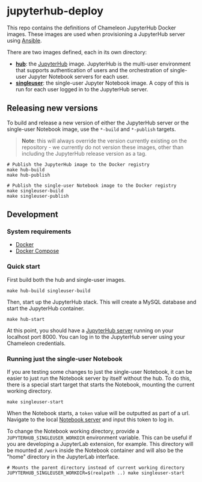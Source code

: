 # jupyterhub-deploy

This repo contains the definitions of Chameleon JupyterHub Docker images. These images are used when provisioning a JupyterHub server using [Ansible](https://github.com/ChameleonCloud/ansible-playbooks/tree/master/roles/jupyterhub).

There are two images defined, each in its own directory:

  - **[hub](./hub)**: the [JupyterHub](https://jupyter.org/hub) image. JupyterHub is the multi-user environment that supports authentication of users and the orchestration of single-user Jupyter Notebook servers for each user.
  - **[singleuser](./singleuser)**: the single-user Jupyter Notebook image. A copy of this is run for each user logged in to the JupyterHub server.

## Releasing new versions

To build and release a new version of either the JupyterHub server or the single-user Notebook image, use the `*-build` and `*-publish` targets.

> **Note**: this will always override the version currently existing on the repository - we currently do not version these images, other than including the JupyterHub release version as a tag.

```
# Publish the JupyterHub image to the Docker registry
make hub-build
make hub-publish

# Publish the single-user Notebook image to the Docker registry
make singleuser-build
make singleuser-publish
```

## Development

### System requirements

  - [Docker](https://docs.docker.com/install/)
  - [Docker Compose](https://docs.docker.com/compose/install/)

### Quick start

First build both the hub and single-user images.

```
make hub-build singleuser-build
```

Then, start up the JupyterHub stack. This will create a MySQL database and start the JupyterHub container.

```
make hub-start
```

At this point, you should have a [JupyterHub server](http://localhost:8000) running on your localhost port 8000. You can log in to the JupyterHub server using your Chameleon credentials.

### Running just the single-user Notebook

If you are testing some changes to just the single-user Notebook, it can be easier to just run the Notebook server by itself without the hub. To do this, there is a special start target that starts the Notebook, mounting the current working directory.

```
make singleuser-start
```

When the Notebook starts, a `token` value will be outputted as part of a url. Navigate to the local [Notebook server](http://localhost:8888) and input this token to log in.

To change the Notebook working directory, provide a `JUPYTERHUB_SINGLEUSER_WORKDIR` environment variable. This can be useful if you are developing a JupyterLab extension, for example. This directory will be mounted at `/work` inside the Notebook container and will also be the "home" directory in the JupyterLab interface.

```
# Mounts the parent directory instead of current working directory
JUPYTERHUB_SINGLEUSER_WORKDIR=$(realpath ..) make singleuser-start
```
